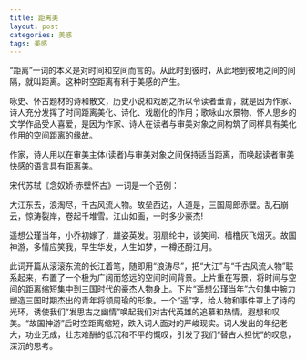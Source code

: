 ```yaml
---
title: 距离美
layout: post
categories: 美感
tags: 美感
---
```


“距离”一词的本义是对时间和空间而言的。从此时到彼时，从此地到彼地之间的间隔，就叫距离。这种时空距离有利于美感的产生。

咏史、怀古题材的诗和散文，历史小说和戏剧之所以令读者垂青，就是因为作家、诗人充分发挥了时间距离美化、诗化、戏剧化的作用；歌咏山水景物、怀人思乡的文学作品受人喜爱，是因为作家、诗人在读者与审美对象之间构筑了同样具有美化作用的空间距离的缘故。

作家，诗人用以在审美主体(读者)与审美对象之间保持适当距离，而唤起读者审美快感的语言具有距离美。

宋代苏轼《念奴娇·赤壁怀古》一词是一个范例：

大江东去，浪淘尽，千古风流人物。故垒西边，人道是，三国周郎赤壁。乱石崩云，惊涛裂岸，卷起千堆雪。江山如画，一时多少豪杰!

遥想公瑾当年，小乔初嫁了，雄姿英发。羽扇纶中，谈笑间、樯橹灰飞烟灭。故国神游，多情应笑我，早生华发，人生如梦，一樽还酹江月。

此词开篇从滚滚东流的长江着笔，随即用“浪涛尽”，把“大江”与“千古风流人物”联系起来，布置了一个极为广阔而悠远的空间时间背景。上片重在写景，将时间与空间的距离缩短集中到三国时代的豪杰人物身上。下片“遥想公瑾当年”六句集中腕力塑造三国时期杰出的青年将领周瑜的形象。一个“遥”字，给人物和事件罩上了诗的光环，诱使我们“发思古之幽情”唤起我们对古代英雄的追慕和热情，遐想和叹美。“故国神游”后时空距离缩短，跌入词人面对的严峻现实。词人发出的年纪老大，功业无成，壮志难酬的低沉和不平的慨叹，引发了我们“替古人担忧”的叹息，深沉的思考。 